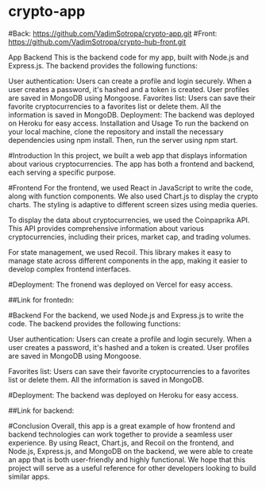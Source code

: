 # crypto-app

#Back: https://github.com/VadimSotropa/crypto-app.git
#Front: https://github.com/VadimSotropa/crypto-hub-front.git

App Backend
This is the backend code for my app, built with Node.js and Express.js. The backend provides the following functions:

User authentication: Users can create a profile and login securely. When a user creates a password, it's hashed and a token is created. User profiles are saved in MongoDB using Mongoose.
Favorites list: Users can save their favorite cryptocurrencies to a favorites list or delete them. All the information is saved in MongoDB.
Deployment: The backend was deployed on Heroku for easy access.
Installation and Usage
To run the backend on your local machine, clone the repository and install the necessary dependencies using npm install. Then, run the server using npm start.

#Introduction
In this project, we built a web app that displays information about various cryptocurrencies. The app has both a frontend and backend, each serving a specific purpose.

#Frontend
For the frontend, we used React in JavaScript to write the code, along with function components. We also used Chart.js to display the crypto charts. The styling is adaptive to different screen sizes using media queries.

To display the data about cryptocurrencies, we used the Coinpaprika API. This API provides comprehensive information about various cryptocurrencies, including their prices, market cap, and trading volumes.

For state management, we used Recoil. This library makes it easy to manage state across different components in the app, making it easier to develop complex frontend interfaces.

#Deployment: The fronend was deployed on Vercel for easy access.

##Link for frontedn: 

#Backend
For the backend, we used Node.js and Express.js to write the code. The backend provides the following functions:

User authentication: Users can create a profile and login securely. When a user creates a password, it's hashed and a token is created. User profiles are saved in MongoDB using Mongoose.

Favorites list: Users can save their favorite cryptocurrencies to a favorites list or delete them. All the information is saved in MongoDB.

#Deployment: The backend was deployed on Heroku for easy access.

##Link for backend: 

#Conclusion
Overall, this app is a great example of how frontend and backend technologies can work together to provide a seamless user experience. By using React, Chart.js, and Recoil on the frontend, and Node.js, Express.js, and MongoDB on the backend, we were able to create an app that is both user-friendly and highly functional. We hope that this project will serve as a useful reference for other developers looking to build similar apps.
